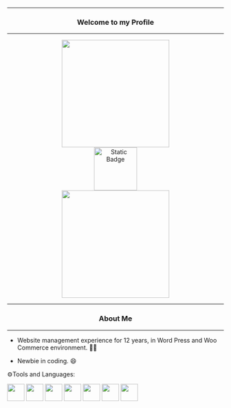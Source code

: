 ---
<div align="center"> 
  
  ### Welcome to my Profile

  ---
<div align="center"> 

  <img src="https://media2.giphy.com/media/v1.Y2lkPTc5MGI3NjExbnU4cnZndWRqb3RkM2k0aWZsenF5MGtvazY1YXB4bXQweHVmNm56aCZlcD12MV9pbnRlcm5hbF9naWZfYnlfaWQmY3Q9Zw/wcgn5fVDjvR7pdvz4C/giphy.gif" width=250 />

  </div>

  <img alt="Static Badge" src="https://img.shields.io/badge/Linked%20In-blue" width=100>

  </div>

  <div align="center">

  <img src="https://komarev.com/ghpvc/?username=ChristopherKaragiannidis&Style=flat-square&color=blue" width=250 alt=""/>

   </div>
   
   <div align="center"> 
     
   ---
   
### About Me

   ---

   </div>

   - Website management experience for 12 years, in Word Press and Woo Commerce environment. 👨‍🎨

   - Newbie in coding. 😄

</div>

⚙️Tools and Languages:
<div>
  <img src="https://cdn.jsdelivr.net/gh/devicons/devicon@latest/icons/wordpress/wordpress-plain.svg" width=40 height=40 />
  <img src="https://cdn.jsdelivr.net/gh/devicons/devicon@latest/icons/woocommerce/woocommerce-original-wordmark.svg" width=40 height=40 />
  <img src="https://cdn.jsdelivr.net/gh/devicons/devicon@latest/icons/html5/html5-original-wordmark.svg" width=40 height=40 />
  <img src="https://cdn.jsdelivr.net/gh/devicons/devicon@latest/icons/css3/css3-original-wordmark.svg" width=40 height=40 />
  <img src="https://cdn.jsdelivr.net/gh/devicons/devicon@latest/icons/javascript/javascript-plain.svg" width=40 height=40 />
  <img src="https://cdn.jsdelivr.net/gh/devicons/devicon@latest/icons/php/php-original.svg" width=40 height=40 />
  <img src="https://cdn.jsdelivr.net/gh/devicons/devicon@latest/icons/mysql/mysql-original-wordmark.svg" width=40 height=40 />
  
          
          
    
          
          
                
          
</div>        
